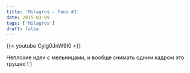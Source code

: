 ```yaml
---
title: 'Milagros - Fans #1'
date: 2015-03-09
tags: ['Milagros']
draft: false
---
```

{{< youtube Cylg0JnW9I0 >}}

<p>Неплохие идеи с мельницами, и вообще снимать одним кадром это трушно ! )</p>
